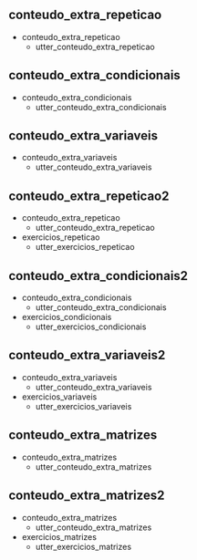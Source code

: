 ## conteudo_extra_repeticao
* conteudo_extra_repeticao
    - utter_conteudo_extra_repeticao

## conteudo_extra_condicionais
* conteudo_extra_condicionais
    - utter_conteudo_extra_condicionais

## conteudo_extra_variaveis
* conteudo_extra_variaveis
    - utter_conteudo_extra_variaveis

## conteudo_extra_repeticao2
* conteudo_extra_repeticao
    - utter_conteudo_extra_repeticao
* exercicios_repeticao
    - utter_exercicios_repeticao

## conteudo_extra_condicionais2
* conteudo_extra_condicionais
    - utter_conteudo_extra_condicionais
* exercicios_condicionais
    - utter_exercicios_condicionais

## conteudo_extra_variaveis2
* conteudo_extra_variaveis
    - utter_conteudo_extra_variaveis
* exercicios_variaveis
    - utter_exercicios_variaveis

## conteudo_extra_matrizes
* conteudo_extra_matrizes
    - utter_conteudo_extra_matrizes

## conteudo_extra_matrizes2
* conteudo_extra_matrizes
    - utter_conteudo_extra_matrizes
* exercicios_matrizes
    - utter_exercicios_matrizes
